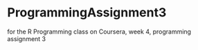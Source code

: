 ProgrammingAssignment3
======================

for the R Programming class on Coursera, week 4, programming assignment 3
